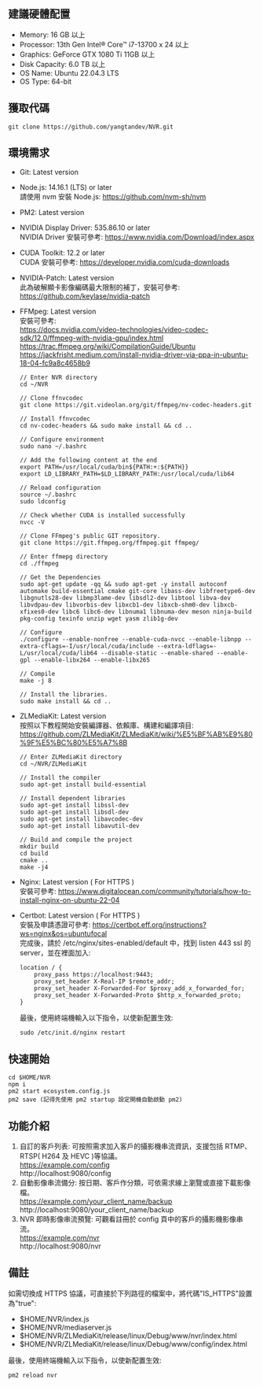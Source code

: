## 建議硬體配置

-   Memory: 16 GB 以上
-   Processor: 13th Gen Intel® Core™ i7-13700 x 24 以上
-   Graphics: GeForce GTX 1080 Ti 11GB 以上
-   Disk Capacity: 6.0 TB 以上
-   OS Name: Ubuntu 22.04.3 LTS
-   OS Type: 64-bit

## 獲取代碼

```
git clone https://github.com/yangtandev/NVR.git
```

## 環境需求

-   Git: Latest version
-   Node.js: 14.16.1 (LTS)  or later  
    請使用 nvm 安裝 Node.js: https://github.com/nvm-sh/nvm
-   PM2: Latest version
-   NVIDIA Display Driver: 535.86.10 or later  
    NVIDIA Driver 安裝可參考: https://www.nvidia.com/Download/index.aspx
-   CUDA Toolkit: 12.2 or later  
    CUDA 安裝可參考: https://developer.nvidia.com/cuda-downloads
-   NVIDIA-Patch: Latest version  
    此為破解顯卡影像編碼最大限制的補丁，安裝可參考: https://github.com/keylase/nvidia-patch
-   FFMpeg: Latest version  
    安裝可參考:  
    https://docs.nvidia.com/video-technologies/video-codec-sdk/12.0/ffmpeg-with-nvidia-gpu/index.html
    https://trac.ffmpeg.org/wiki/CompilationGuide/Ubuntu  
    https://jackfrisht.medium.com/install-nvidia-driver-via-ppa-in-ubuntu-18-04-fc9a8c4658b9
    ```
    // Enter NVR directory
    cd ~/NVR
    
    // Clone ffnvcodec
    git clone https://git.videolan.org/git/ffmpeg/nv-codec-headers.git
    
    // Install ffnvcodec
    cd nv-codec-headers && sudo make install && cd ..
    
    // Configure environment
    sudo nano ~/.bashrc
    
    // Add the following content at the end
    export PATH=/usr/local/cuda/bin${PATH:+:${PATH}}
    export LD_LIBRARY_PATH=$LD_LIBRARY_PATH:/usr/local/cuda/lib64
    
    // Reload configuration
    source ~/.bashrc
    sudo ldconfig
    
    // Check whether CUDA is installed successfully
    nvcc -V
    
    // Clone FFmpeg's public GIT repository.
    git clone https://git.ffmpeg.org/ffmpeg.git ffmpeg/
    
    // Enter ffmepg directory
    cd ./ffmpeg
    
    // Get the Dependencies
    sudo apt-get update -qq && sudo apt-get -y install autoconf automake build-essential cmake git-core libass-dev libfreetype6-dev libgnutls28-dev libmp3lame-dev libsdl2-dev libtool libva-dev libvdpau-dev libvorbis-dev libxcb1-dev libxcb-shm0-dev libxcb-xfixes0-dev libc6 libc6-dev libnuma1 libnuma-dev meson ninja-build pkg-config texinfo unzip wget yasm zlib1g-dev
    
    // Configure
    ./configure --enable-nonfree --enable-cuda-nvcc --enable-libnpp --extra-cflags=-I/usr/local/cuda/include --extra-ldflags=-L/usr/local/cuda/lib64 --disable-static --enable-shared --enable-gpl --enable-libx264 --enable-libx265
    
    // Compile
    make -j 8
    
    // Install the libraries.
    sudo make install && cd ..
    ```
-   ZLMediaKit: Latest version  
    按照以下教程開始安裝編譯器、依賴庫、構建和編譯項目: https://github.com/ZLMediaKit/ZLMediaKit/wiki/%E5%BF%AB%E9%80%9F%E5%BC%80%E5%A7%8B
    ```
    // Enter ZLMediaKit directory
    cd ~/NVR/ZLMediaKit
    
    // Install the compiler
    sudo apt-get install build-essential
    
    // Install dependent libraries
    sudo apt-get install libssl-dev
    sudo apt-get install libsdl-dev
    sudo apt-get install libavcodec-dev
    sudo apt-get install libavutil-dev
    
    // Build and compile the project
    mkdir build
    cd build
    cmake ..
    make -j4
    ```
-   Nginx: Latest version ( For HTTPS )  
    安裝可參考: https://www.digitalocean.com/community/tutorials/how-to-install-nginx-on-ubuntu-22-04
-   Certbot: Latest version ( For HTTPS )  
    安裝及申請憑證可參考: https://certbot.eff.org/instructions?ws=nginx&os=ubuntufocal  
    完成後，請於 /etc/nginx/sites-enabled/default 中，找到 listen 443 ssl 的 server，並在裡面加入:

    ```
    location / {
        proxy_pass https://localhost:9443;
        proxy_set_header X-Real-IP $remote_addr;
        proxy_set_header X-Forwarded-For $proxy_add_x_forwarded_for;
        proxy_set_header X-Forwarded-Proto $http_x_forwarded_proto;
    }
    ```

    最後，使用終端機輸入以下指令，以使新配置生效:

    ```
    sudo /etc/init.d/nginx restart
    ```

## 快速開始

```
cd $HOME/NVR
npm i
pm2 start ecosystem.config.js
pm2 save (記得先使用 pm2 startup 設定開機自動啟動 pm2)
```

## 功能介紹

1. 自訂的客戶列表: 可按照需求加入客戶的攝影機串流資訊，支援包括 RTMP、RTSP( H264 及 HEVC )等協議。  
   https://example.com/config  
   http://localhost:9080/config
2. 自動影像串流備分: 按日期、客戶作分類，可依需求線上瀏覽或直接下載影像檔。  
   https://example.com/your_client_name/backup  
   http://localhost:9080/your_client_name/backup
3. NVR 即時影像串流預覽: 可觀看註冊於 config 頁中的客戶的攝影機影像串流。  
   https://example.com/nvr  
   http://localhost:9080/nvr

## 備註

如需切換成 HTTPS 協議，可直接於下列路徑的檔案中，將代碼"IS_HTTPS"設置為"true":

-   $HOME/NVR/index.js
-   $HOME/NVR/mediaserver.js
-   $HOME/NVR/ZLMediaKit/release/linux/Debug/www/nvr/index.html
-   $HOME/NVR/ZLMediaKit/release/linux/Debug/www/config/index.html

最後，使用終端機輸入以下指令，以使新配置生效:

```
pm2 reload nvr
```
